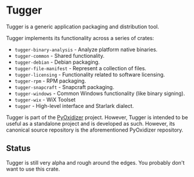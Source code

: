 # Tugger

Tugger is a generic application packaging and distribution tool.

Tugger implements its functionality across a series of crates:

* `tugger-binary-analysis` - Analyze platform native binaries.
* `tugger-common` - Shared functionality.
* `tugger-debian` - Debian packaging.
* `tugger-file-manifest` - Represent a collection of files.
* `tugger-licensing` - Functionality related to software licensing.
* `tugger-rpm` - RPM packaging.
* `tugger-snapcraft` - Snapcraft packaging.
* `tugger-windows` - Common Windows functionality (like binary signing).
* `tugger-wix` - WiX Toolset
* `tugger` - High-level interface and Starlark dialect.

Tugger is part of the
[PyOxidizer](https://github.com/indygreg/PyOxidizer.git) project. However,
Tugger is intended to be useful as a standalone project and is developed as
such. However, its canonical source repository is the aforementioned
PyOxidizer repository.

## Status

Tugger is still very alpha and rough around the edges. You probably don't
want to use this crate.

